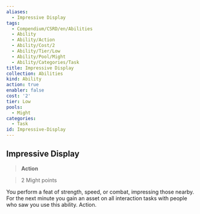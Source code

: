 ```yaml
---
aliases:
  - Impressive Display
tags:
  - Compendium/CSRD/en/Abilities
  - Ability
  - Ability/Action
  - Ability/Cost/2
  - Ability/Tier/Low
  - Ability/Pool/Might
  - Ability/Categories/Task
title: Impressive Display
collection: Abilities
kind: Ability
action: true
enabler: false
cost: '2'
tier: Low
pools:
  - Might
categories:
  - Task
id: Impressive-Display
---
```

## Impressive Display    
>**Action**    
>2 Might points  
    
You perform a feat of strength, speed, or combat, impressing those nearby. For the next minute you gain an asset on all interaction tasks with people who saw you use this ability. Action.
